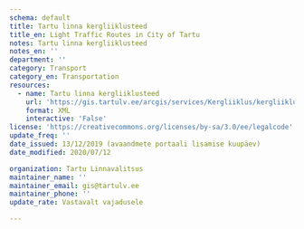 ```yaml
---
schema: default
title: Tartu linna kergliiklusteed
title_en: Light Traffic Routes in City of Tartu
notes: Tartu linna kergliiklusteed
notes_en: ''
department: ''
category: Transport
category_en: Transportation
resources:
  - name: Tartu linna kergliiklusteed
    url: 'https://gis.tartulv.ee/arcgis/services/Kergliiklus/kergliiklusteed/MapServer/FeatureServer?wsdl'
    format: XML
    interactive: 'False'
license: 'https://creativecommons.org/licenses/by-sa/3.0/ee/legalcode'  
update_freq: ''
date_issued: 13/12/2019 (avaandmete portaali lisamise kuupäev)
date_modified: 2020/07/12

organization: Tartu Linnavalitsus
maintainer_name: ''
maintainer_email: gis@tartulv.ee
maintainer_phone: ''
update_rate: Vastavalt vajadusele

---
```

